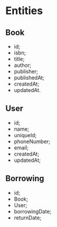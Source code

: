 # Entities

## Book
* id;
* isbn;
* title;
* author;
* publisher;
* publishedAt;
* createdAt;
* updatedAt.


## User
* id;
* name;
* uniqueId;
* phoneNumber;
* email;
* createdAt;
* updatedAt;

## Borrowing
* id;
* Book;
* User;
* borrowingDate;
* returnDate;

